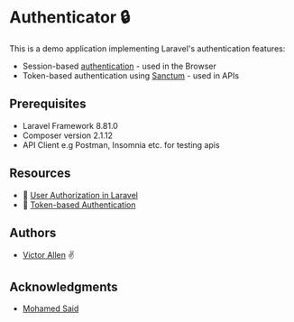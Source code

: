 # Authenticator 🔒

This is a demo application implementing Laravel's authentication features:

-   Session-based [authentication](https://laravel.com/docs/8.x/authentication) - used in the Browser
-   Token-based authentication using [Sanctum](https://laravel.com/docs/8.x/sanctum) - used in APIs

## Prerequisites

-   Laravel Framework 8.81.0
-   Composer version 2.1.12
-   API Client e.g Postman, Insomnia etc. for testing apis

## Resources

-   🎥 [User Authorization in Laravel](https://www.youtube.com/watch?v=r_vSCoeN1L8&list=PLcjapmjyX17hJZ-shzRMxTus0aMw0EVVB&index=5)
-   🎥 [Token-based Authentication](https://www.youtube.com/watch?v=FTgErrE97-8&list=PLcjapmjyX17hJZ-shzRMxTus0aMw0EVVB&index=6)

## Authors

-   [Victor Allen](https://github.com/vamuigua/) ✌️

## Acknowledgments

-   [Mohamed Said](https://themsaid.com/)
